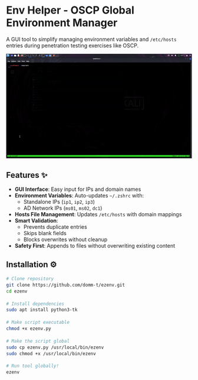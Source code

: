 # Env Helper - OSCP Global Environment Manager

A GUI tool to simplify managing environment variables and `/etc/hosts` entries during penetration testing exercises like OSCP.

![Demo Screenshot](ezenv.gif)

## Features ✨
- **GUI Interface**: Easy input for IPs and domain names
- **Environment Variables**: Auto-updates `~/.zshrc` with:
  - Standalone IPs (`ip1`, `ip2`, `ip3`)
  - AD Network IPs (`ms01`, `ms02`, `dc1`)
- **Hosts File Management**: Updates `/etc/hosts` with domain mappings
- **Smart Validation**:
  - Prevents duplicate entries
  - Skips blank fields
  - Blocks overwrites without cleanup
- **Safety First**: Appends to files without overwriting existing content

## Installation ⚙️
```bash
# Clone repository
git clone https://github.com/domm-t/ezenv.git
cd ezenv

# Install dependencies
sudo apt install python3-tk

# Make script executable
chmod +x ezenv.py

# Make the script global
sudo cp ezenv.py /usr/local/bin/ezenv
sudo chmod +x /usr/local/bin/ezenv

# Run tool globally!
ezenv

